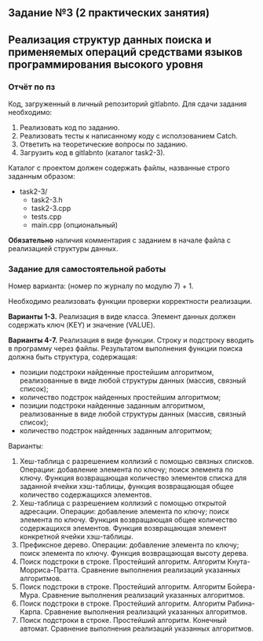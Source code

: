 ## Задание №3 (2 практических занятия)

## Реализация структур данных поиска и применяемых операций средствами языков программирования высокого уровня

### Отчёт по пз
Код, загруженный в личный репозиторий gitlabnto. Для сдачи задания необходимо:
1. Реализовать код по заданию.
2. Реализовать тесты к написанному коду с исползованием Catch.
3. Ответить на теоретические вопросы по заданию.
4. Загрузить код в gitlabnto (каталог task2-3).

Каталог с проектом должен содержать файлы, названные строго заданным образом:
* task2-3/
    * task2-3.h
    * task2-3.cpp
    * tests.cpp
    * main.cpp (опциональный)
    
**Обязательно** наличия комментария с заданием в начале файла с реализацией структуры данных.

### Задание для самостоятельной работы

Номер варианта: (номер по журналу по модулю 7) + 1.

Необходимо реализовать функции проверки корректности реализации.

**Варианты 1-3.** Реализация в виде класса. Элемент данных должен содержать ключ (KEY) и значение (VALUE). 

**Варианты 4-7.** Реализация в виде функции. Строку и подстроку вводить в программу через файлы. Результатом выполнения функции поиска должна быть структура, содержащая:
* позиции подстроки найденные простейшим алгоритмом, реализованные в виде любой структуры данных (массив, связный список);
* количество подстрок найденных простейшим алгоритмом;
* позиции подстроки найденные заданным алгоритмом, реализованные в виде любой структуры данных (массив, связный список);
* количество подстрок найденных заданным алгоритмом;

Варианты:
1.	Хеш-таблица с разрешением коллизий с помощью связных списков. Операции: добавление элемента по ключу; поиск элемента по ключу. Функция возвращающая количество элементов списка для заданной ячейки хэш-таблицы, функция возвращающая общее количество содержащихся элементов.
2.	Хеш-таблица с разрешением коллизий с помощью открытой адресации. Операции: добавление элемента по ключу; поиск элемента по ключу. Функция возвращающая общее количество содержащихся элементов. Функция возвращающая элемент конкретной ячейки хэш-таблицы.
3.	Префиксное дерево. Операции: добавление элемента по ключу; поиск элемента по ключу. Функция возвращающая высоту дерева.
4.	Поиск подстроки в строке. Простейший алгоритм. Алгоритм Кнута-Морриса-Пратта. Сравнение выполнения реализаций указанных алгоритмов.
5.	Поиск подстроки в строке. Простейший алгоритм. Алгоритм Бойера-Мура. Сравнение выполнения реализаций указанных алгоритмов.
6.	Поиск подстроки в строке. Простейший алгоритм. Алгоритм Рабина-Карпа. Сравнение выполнения реализаций указанных алгоритмов.
7.	Поиск подстроки в строке. Простейший алгоритм. Конечный автомат. Сравнение выполнения реализаций указанных алгоритмов.
